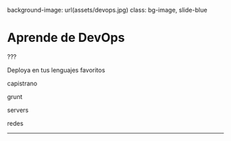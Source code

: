 background-image: url(assets/devops.jpg)
class: bg-image, slide-blue

# Aprende de DevOps

???

Deploya en tus lenguajes favoritos

capistrano

grunt

servers

redes

---